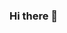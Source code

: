 ### Hi there 👋

<!--
**PooyaJln/PooyaJln** is a ✨ _special_ ✨ repository because its `README.md` (this file) appears on your GitHub profile.

Here are some ideas to get you started:

- 🔭 I’m a HVAC engineer by day and self-learning web developer by night
- 🔭 I’m currently working on an idea to create a building heat loss calculation web app
- 🌱 I’m currently learning node JS, express,  React
- 🤔 I’m looking for help with JavaScript and databases
- 📫 the best way to reach me : haven't figured it out yet ;)
-->

